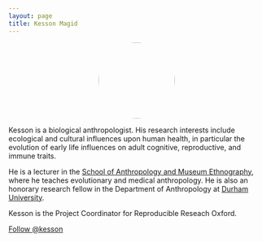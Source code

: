 ```yaml
---
layout: page
title: Kesson Magid
---
```


<center><img src="../img/profile-pic_kesson-magid.jpg" style="border-radius: 50%;
    width: 150px;
    height: 150px;"/></center>

Kesson is a biological anthropologist. His research interests include
ecological and cultural influences upon human health, in particular
the evolution of early life influences on adult cognitive,
reproductive, and immune traits.

He is a lecturer in the <a href="http://www.anthro.ox.ac.uk/"
target="_blank">School of Anthropology and Museum Ethnography</a>,
where he teaches evolutionary and medical anthropology. He is also an
honorary research fellow in the Department of Anthropology at <a
href="https://www.dur.ac.uk/" target="_blank">Durham University</a>.

Kesson is the Project Coordinator for Reproducible Reseach Oxford.

<a href="https://twitter.com/kesson"
class="twitter-follow-button" data-size="large"
data-show-count="false">Follow @kesson</a><script async
src="//platform.twitter.com/widgets.js" charset="utf-8"></script>

